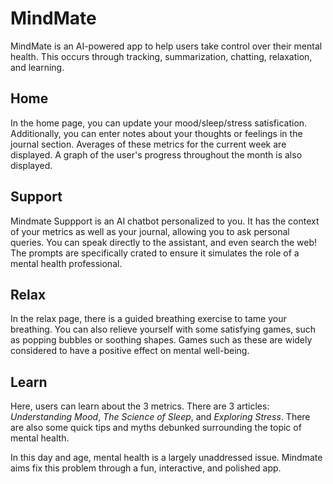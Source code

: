 # MindMate

MindMate is an AI-powered app to help users take control over their mental health. This occurs through tracking, summarization, chatting, relaxation, and learning.

## Home
In the home page, you can update your mood/sleep/stress satisfication. Additionally, you can enter notes about your thoughts or feelings in the journal section.
Averages of these metrics for the current week are displayed. A graph of the user's progress throughout the month is also displayed.

## Support
Mindmate Suppport is an AI chatbot personalized to you. It has the context of your metrics as well as your journal, allowing you to ask personal queries.
You can speak directly to the assistant, and even search the web! The prompts are specifically crated to ensure it simulates the role of a mental health professional.

## Relax
In the relax page, there is a guided breathing exercise to tame your breathing. You can also relieve yourself with some satisfying games, such as popping bubbles or soothing shapes. Games such  as these are widely considered to have a positive effect on mental well-being.

## Learn
Here, users can learn about the 3 metrics. There are 3 articles: *Understanding Mood*, *The Science of Sleep*, and *Exploring Stress*. There are also some quick tips and myths debunked surrounding the topic of mental health.

In this day and age, mental health is a largely unaddressed issue. Mindmate aims fix this problem through a fun, interactive, and polished app. 